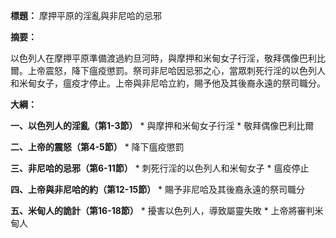 **標題：** 摩押平原的淫亂與非尼哈的忌邪

**摘要：**

以色列人在摩押平原準備渡過約旦河時，與摩押和米甸女子行淫，敬拜偶像巴利比爾。上帝震怒，降下瘟疫懲罰。祭司非尼哈因忌邪之心，當眾刺死行淫的以色列人和米甸女子，瘟疫才停止。上帝與非尼哈立約，賜予他及其後裔永遠的祭司職分。

**大綱：**

**一、以色列人的淫亂（第1-3節）**
    * 與摩押和米甸女子行淫
    * 敬拜偶像巴利比爾

**二、上帝的震怒（第4-5節）**
    * 降下瘟疫懲罰

**三、非尼哈的忌邪（第6-11節）**
    * 刺死行淫的以色列人和米甸女子
    * 瘟疫停止

**四、上帝與非尼哈的約（第12-15節）**
    * 賜予非尼哈及其後裔永遠的祭司職分

**五、米甸人的詭計（第16-18節）**
    * 擾害以色列人，導致屬靈失敗
    * 上帝將審判米甸人